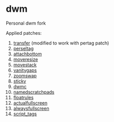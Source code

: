 # dwm
Personal dwm fork

Applied patches:
1. [transfer](https://dwm.suckless.org/patches/transfer/) (modified to work with pertag patch)
2. [perseltag](https://dwm.suckless.org/patches/pertag/)
3. [attachbottom](https://dwm.suckless.org/patches/attachbottom/)
4. [moveresize](https://dwm.suckless.org/patches/moveresize/)
5. [movestack](https://dwm.suckless.org/patches/movestack/)
6. [vanitygaps](https://dwm.suckless.org/patches/vanitygaps/)
7. [zoomswap](https://dwm.suckless.org/patches/zoomswap/)
8. [sticky](https://dwm.suckless.org/patches/sticky/)
9. [dwmc](https://dwm.suckless.org/patches/dwmc/)
10. [namedscratchpads](https://dwm.suckless.org/patches/namedscratchpads/)
11. [floatrules](https://dwm.suckless.org/patches/floatrules/)
12. [actualfullscreen](https://dwm.suckless.org/patches/actualfullscreen/)
13. [alwaysfullscreen](https://dwm.suckless.org/patches/alwaysfullscreen/)
14. [script_tags](https://dwm.suckless.org/patches/script_tags/)
